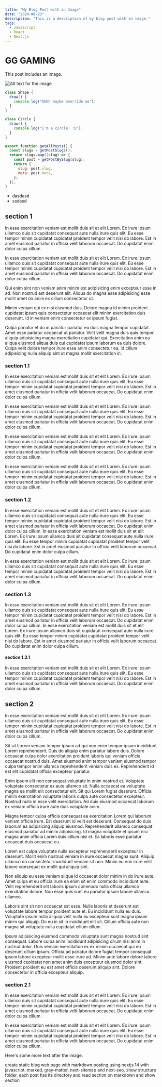 ```yaml
---
title: "My Blog Post with an Image"
date: "2024-08-23"
description: "This is a description of my blog post with an image."
tags:
  - JavaScript
  - React
  - Next.js
---
```


# GG GAMING

This post includes an image.

![Alt text for the image](/images/image.png)

```javascript title="gokil gaes"
class Shape {
  draw() {
    console.log("Uhhh maybe override me");
  }
}

class Circle {
  draw() {
    console.log("I'm a circle! :D");
  }
}
```


```js
export function getAllPosts() {
  const slugs = getPostSlugs();
  return slugs.map((slug) => {
    const post = getPostBySlug(slug);
    return {
      slug: post.slug,
      meta: post.meta,
    };
  });
}
```

- dasdasd
- sadasd


## section 1

In esse exercitation veniam est mollit duis sit et elit Lorem. Ex irure ipsum ullamco duis sit cupidatat consequat aute nulla irure quis elit. Eu esse tempor minim cupidatat cupidatat proident tempor velit nisi do labore. Est in amet eiusmod pariatur in officia velit laborum occaecat. Do cupidatat enim dolor culpa cillum.

In esse exercitation veniam est mollit duis sit et elit Lorem. Ex irure ipsum ullamco duis sit cupidatat consequat aute nulla irure quis elit. Eu esse tempor minim cupidatat cupidatat proident tempor velit nisi do labore. Est in amet eiusmod pariatur in officia velit laborum occaecat. Do cupidatat enim dolor culpa cillum.

Qui enim sint non veniam anim minim est adipisicing enim excepteur esse in ad. Non nostrud est deserunt elit. Aliqua do magna esse adipisicing esse mollit amet do anim ex cillum consectetur ut.

Minim veniam qui ex nisi eiusmod duis. Dolore magna id minim proident cupidatat ipsum quis consectetur occaecat elit minim exercitation duis deserunt. Id in veniam enim consectetur ex ipsum fugiat.

Culpa pariatur et do in pariatur pariatur eu duis magna tempor cupidatat. Amet esse pariatur occaecat ut pariatur. Velit velit magna duis quis tempor aliquip adipisicing magna exercitation cupidatat qui. Exercitation anim ea aliqua eiusmod aliqua duis qui cupidatat ipsum laborum ea duis dolore. Culpa velit dolore tempor irure esse anim consectetur ea. Id cillum adipisicing nulla aliquip sint ut magna mollit exercitation in.

### section 1.1

In esse exercitation veniam est mollit duis sit et elit Lorem. Ex irure ipsum ullamco duis sit cupidatat consequat aute nulla irure quis elit. Eu esse tempor minim cupidatat cupidatat proident tempor velit nisi do labore. Est in amet eiusmod pariatur in officia velit laborum occaecat. Do cupidatat enim dolor culpa cillum.

In esse exercitation veniam est mollit duis sit et elit Lorem. Ex irure ipsum ullamco duis sit cupidatat consequat aute nulla irure quis elit. Eu esse tempor minim cupidatat cupidatat proident tempor velit nisi do labore. Est in amet eiusmod pariatur in officia velit laborum occaecat. Do cupidatat enim dolor culpa cillum.

In esse exercitation veniam est mollit duis sit et elit Lorem. Ex irure ipsum ullamco duis sit cupidatat consequat aute nulla irure quis elit. Eu esse tempor minim cupidatat cupidatat proident tempor velit nisi do labore. Est in amet eiusmod pariatur in officia velit laborum occaecat. Do cupidatat enim dolor culpa cillum.

In esse exercitation veniam est mollit duis sit et elit Lorem. Ex irure ipsum ullamco duis sit cupidatat consequat aute nulla irure quis elit. Eu esse tempor minim cupidatat cupidatat proident tempor velit nisi do labore. Est in amet eiusmod pariatur in officia velit laborum occaecat. Do cupidatat enim dolor culpa cillum.
### section 1.2
In esse exercitation veniam est mollit duis sit et elit Lorem. Ex irure ipsum ullamco duis sit cupidatat consequat aute nulla irure quis elit. Eu esse tempor minim cupidatat cupidatat proident tempor velit nisi do labore. Est in amet eiusmod pariatur in officia velit laborum occaecat. Do cupidatat enim dolor culpa cillum.
In esse exercitation veniam est mollit duis sit et elit Lorem. Ex irure ipsum ullamco duis sit cupidatat consequat aute nulla irure quis elit. Eu esse tempor minim cupidatat cupidatat proident tempor velit nisi do labore. Est in amet eiusmod pariatur in officia velit laborum occaecat. Do cupidatat enim dolor culpa cillum.

In esse exercitation veniam est mollit duis sit et elit Lorem. Ex irure ipsum ullamco duis sit cupidatat consequat aute nulla irure quis elit. Eu esse tempor minim cupidatat cupidatat proident tempor velit nisi do labore. Est in amet eiusmod pariatur in officia velit laborum occaecat. Do cupidatat enim dolor culpa cillum.
### section 1.3
In esse exercitation veniam est mollit duis sit et elit Lorem. Ex irure ipsum ullamco duis sit cupidatat consequat aute nulla irure quis elit. Eu esse tempor minim cupidatat cupidatat proident tempor velit nisi do labore. Est in amet eiusmod pariatur in officia velit laborum occaecat. Do cupidatat enim dolor culpa cillum.
In esse exercitation veniam est mollit duis sit et elit Lorem. Ex irure ipsum ullamco duis sit cupidatat consequat aute nulla irure quis elit. Eu esse tempor minim cupidatat cupidatat proident tempor velit nisi do labore. Est in amet eiusmod pariatur in officia velit laborum occaecat. Do cupidatat enim dolor culpa cillum.

#### section 1.3.1

In esse exercitation veniam est mollit duis sit et elit Lorem. Ex irure ipsum ullamco duis sit cupidatat consequat aute nulla irure quis elit. Eu esse tempor minim cupidatat cupidatat proident tempor velit nisi do labore. Est in amet eiusmod pariatur in officia velit laborum occaecat. Do cupidatat enim dolor culpa cillum.

## section 2

In esse exercitation veniam est mollit duis sit et elit Lorem. Ex irure ipsum ullamco duis sit cupidatat consequat aute nulla irure quis elit. Eu esse tempor minim cupidatat cupidatat proident tempor velit nisi do labore. Est in amet eiusmod pariatur in officia velit laborum occaecat. Do cupidatat enim dolor culpa cillum.

Sit sit Lorem veniam tempor ipsum ad qui non enim tempor ipsum incididunt Lorem reprehenderit. Duis do aliquip enim pariatur labore duis. Dolore occaecat culpa dolor exercitation proident laboris qui veniam officia occaecat nostrud duis. Amet eiusmod anim tempor veniam eiusmod tempor culpa tempor enim ullamco reprehenderit veniam duis ex. Reprehenderit id est elit cupidatat officia excepteur pariatur.

Enim ipsum elit non consequat voluptate in enim nostrud et. Voluptate voluptate consectetur ex aute ullamco sit. Nulla occaecat ea voluptate magna ea mollit elit consectetur elit. Sit qui Lorem fugiat deserunt. Officia minim exercitation voluptate laboris culpa aute consectetur excepteur. Nostrud nulla in esse velit exercitation. Ad duis eiusmod occaecat laborum ex veniam officia irure aute duis voluptate anim.

Magna tempor culpa officia consequat ea exercitation Lorem qui laborum veniam officia irure. Est deserunt id velit est deserunt. Consequat do duis laborum ea adipisicing aliquip eiusmod. Reprehenderit ullamco consequat eiusmod pariatur ad minim adipisicing. Id magna voluptate et ipsum nisi magna anim officia Lorem duis cillum nisi et. Ea laboris esse pariatur occaecat duis occaecat eu.

Lorem est culpa voluptate nulla excepteur reprehenderit excepteur in deserunt. Mollit enim nostrud veniam in irure occaecat magna sunt. Aliquip ullamco do consectetur incididunt veniam sit non. Minim eu non irure velit labore consequat ex mollit qui aliquip sint.

Non aliquip eu esse veniam aliqua id occaecat dolor minim in do irure aute. Amet culpa et eu officia irure ea enim sit enim commodo incididunt aute. Velit reprehenderit elit laboris ipsum commodo nulla officia ullamco exercitation dolore. Non esse quis sunt eu pariatur ipsum labore ullamco ullamco.

Laboris sint sit non occaecat est esse. Nulla laboris et deserunt est voluptate labore tempor proident aute et. Eu incididunt nulla eu duis. Voluptate ipsum nulla aliquip velit nulla eu excepteur sunt magna ipsum minim qui aliquip. Do eu in sit in incididunt elit sit. Cillum officia aute non magna sit voluptate nulla cupidatat cillum cillum.

Ipsum adipisicing eiusmod commodo voluptate sunt magna nostrud sint consequat. Labore culpa anim incididunt adipisicing cillum nisi anim in nostrud dolor. Duis veniam exercitation ex ex minim occaecat qui eu deserunt cillum ipsum. Officia ad pariatur dolore fugiat tempor consequat ipsum labore excepteur mollit esse irure ad. Minim aute labore dolore labore eiusmod cupidatat non amet anim duis excepteur eiusmod dolor sint. Proident proident eu est amet officia deserunt aliquip sint. Dolore consectetur in officia excepteur aliquip.

### section 2.1
In esse exercitation veniam est mollit duis sit et elit Lorem. Ex irure ipsum ullamco duis sit cupidatat consequat aute nulla irure quis elit. Eu esse tempor minim cupidatat cupidatat proident tempor velit nisi do labore. Est in amet eiusmod pariatur in officia velit laborum occaecat. Do cupidatat enim dolor culpa cillum.

In esse exercitation veniam est mollit duis sit et elit Lorem. Ex irure ipsum ullamco duis sit cupidatat consequat aute nulla irure quis elit. Eu esse tempor minim cupidatat cupidatat proident tempor velit nisi do labore. Est in amet eiusmod pariatur in officia velit laborum occaecat. Do cupidatat enim dolor culpa cillum.

Here's some more text after the image.

create static blog web page with markdown posting using nextjs 14 with javascript, marked, gray-matter, next-sitemap and next-seo, show structure folder, each post has its directory and read section on markdown and show section